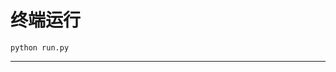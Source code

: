 # 终端运行

```shell
python run.py
```
****************************************************************************************************************************************************************************************************************************************************************************************************************************************************************************************************************************************************************************************************************************************************************************************************************************************************************************************************************************************************************************************************************************************************************************************************************************************************************************************************************************************************************************************************************************************************************************************************************************************************************